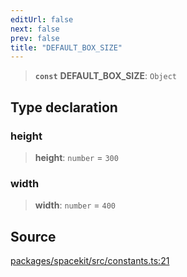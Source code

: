 ```yaml
---
editUrl: false
next: false
prev: false
title: "DEFAULT_BOX_SIZE"
---
```


> **`const`** **DEFAULT\_BOX\_SIZE**: `Object`

## Type declaration

### height

> **height**: `number` = `300`

### width

> **width**: `number` = `400`

## Source

[packages/spacekit/src/constants.ts:21](https://github.com/nodenogg-in/alpha-p2p/blob/bd4a66e/packages/spacekit/src/constants.ts#L21)
